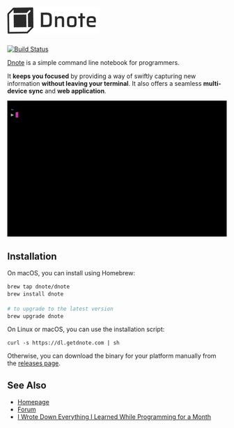 ![Dnote](assets/logo.png)
=========================

[![Build Status](https://travis-ci.org/dnote/dnote.svg?branch=master)](https://travis-ci.org/dnote/dnote)

[Dnote](https://www.getdnote.com) is a simple command line notebook for programmers.

It **keeps you focused** by providing a way of swiftly capturing new information **without leaving your terminal**. It also offers a seamless **multi-device sync** and **web application**.

![A demo of Dnote command line interface](assets/cli.gif "Dnote command line interface")

## Installation

On macOS, you can install using Homebrew:

```sh
brew tap dnote/dnote
brew install dnote

# to upgrade to the latest version
brew upgrade dnote
```

On Linux or macOS, you can use the installation script:

    curl -s https://dl.getdnote.com | sh

Otherwise, you can download the binary for your platform manually from the [releases page](https://github.com/dnote/dnote/releases).

## See Also

- [Homepage](https://www.getdnote.com)
- [Forum](https://forum.getdnote.com)
- [I Wrote Down Everything I Learned While Programming for a Month](https://www.getdnote.com/blog/writing-everything-i-learn-coding-for-a-month/)
